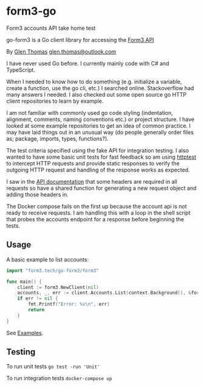 # form3-go

Form3 accounts API take home test

go-form3 is a Go client library for accessing the [Form3 API](https://api-docs.form3.tech/)

By [Glen Thomas](glen-thomas.com) [glen.thomas@outlook.com](mailto:glen.thomas@outlook.com)

I have never used Go before. I currently mainly code with C# and TypeScript.

When I needed to know how to do something (e.g. initialize a variable, create a function, use the go cli, etc.) I searched online. Stackoverflow had many answers I needed. I also checked out some open source go HTTP client repositories to learn by example.

I am not familiar with commonly used go code styling (indentation, alignment, comments, naming conventions etc.) or project structure. I have looked at some example repositories to get an idea of common practice. I may have laid things out in an unusual way (do people generally order files as; package, imports, types, functions?).

The test criteria specified using the fake API for integration testing. I also wanted to have some basic unit tests for fast feedback so am using [httptest](https://pkg.go.dev/net/http/httptest) to intercept HTTP requests and provide static responses to verify the outgoing HTTP request and handling of the response works as expected.

I saw in the [API documentation](https://api-docs.form3.tech/api.html#introduction-and-api-conventions) that some headers are required in all requests so have a shared function for generating a new request object and adding those headers in.

The Docker compose fails on the first up because the account api is not ready to receive requests. I am handling this with a loop in the shell script that probes the accounts endpoint for a response before beginning the tests.

## Usage

A basic example to list accounts:

```go
import "form3.tech/go-form3/form3"

func main() {
	client := form3.NewClient(nil)
	accounts, _, err := client.Accounts.List(context.Background(), &form3.ListOptions{PageNumber: 1, PageSize: 50})
	if err != nil {
		fmt.Printf("Error: %v\n", err)
		return
	}
}
```

See [Examples](/examples).

## Testing

To run unit tests `go test -run 'Unit'`

To run integration tests `docker-compose up`
